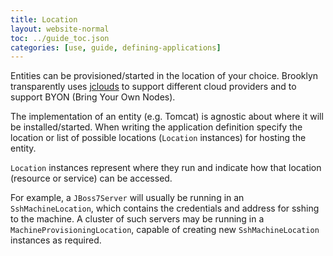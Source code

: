 ```yaml
---
title: Location
layout: website-normal
toc: ../guide_toc.json
categories: [use, guide, defining-applications]
---
```


<!-- TODO, Clarify is how geographical location works.
-->

Entities can be provisioned/started in the location of your choice. Brooklyn transparently uses [jclouds](http://www.jclouds.org) to support different cloud providers and to support BYON (Bring Your Own Nodes). 

The implementation of an entity (e.g. Tomcat) is agnostic about where it will be installed/started. When writing the application definition specify the location or list of possible locations (``Location`` instances) for hosting the entity.

``Location`` instances represent where they run and indicate how that location (resource or service) can be accessed.

For example, a ``JBoss7Server`` will usually be running in an ``SshMachineLocation``, which contains the credentials and address for sshing to the machine. A cluster of such servers may be running in a ``MachineProvisioningLocation``, capable of creating new ``SshMachineLocation`` instances as required.

<!-- TODO, incorporate the following.

The idea is that you could specify the location as AWS and also supply an image id. You could configure the Tomcat entity accordingly: specify the path if the image already has Tomcat installed, or specify that Tomcat must be downloaded/installed. Entities typically use _drivers_ (such as SSH-based) to install, start, and interact with their corresponding real-world instance. 
-->
